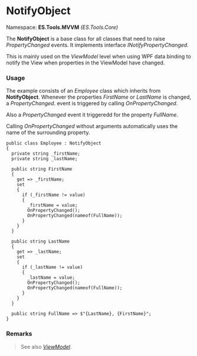# NotifyObject
Namespace: **ES.Tools.MVVM** *(ES.Tools.Core)*

The **NotifyObject** is a base class for all classes that need to raise *PropertyChanged* events. It implements interface *INotifyPropertyChanged*.

This is mainly used on the *ViewModel* level when using WPF data binding to notify the View when properties in the ViewModel have changed.

### Usage

The example consists of an *Employee* class which inherits from **NotifyObject**. Whenever the properties *FirstName* or *LastName* is changed, a *PropertyChanged*. event is triggered by calling *OnPropertyChanged*.

Also a *PropertyChanged* event it triggeredd for the property *FullName*.

Calling *OnPropertyChanged* without arguments automatically uses the name of the surrounding property.

``` CSharp
public class Employee : NotifyObject
{
  private string _firstName;
  private string _lastName;

  public string FirstName
  {
    get => _firstName;
    set
    {
      if (_firstName != value)
      {
        _firstName = value;
        OnPropertyChanged();
        OnPropertyChanged(nameof(FullName));
      }
    }
  }

  public string LastName
  {
    get => _lastName;
    set
    {
      if (_lastName != value)
      {
        _lastName = value;
        OnPropertyChanged();
        OnPropertyChanged(nameof(FullName));
      }
    }
  }

  public string FullName => $"{LastName}, {FirstName}";
}
```

### Remarks
>See also [*ViewModel*](ViewModel).